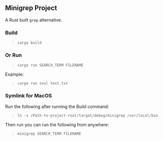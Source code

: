 ## Minigrep Project
A Rust built `grep` alternative.

### Build
>`cargo build`

### Or Run
>`cargo run SEARCH_TERM FILENAME`

Example:
>`cargo run soul test.txt`

### Symlink for MacOS
Run the following after running the Build command: 
>`ln -s /Path-to-project-root/target/debug/minigrep /usr/local/bin`

Then run you can run the following from anywhere:
>`minigrep SEARCH_TERM FILENAME`
